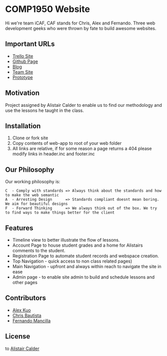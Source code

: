 # COMP1950 Website

Hi we're team iCAF, CAF stands for Chris, Alex and Fernando. Three web development geeks who were thrown by fate to build awesome websites. 

## Important URLs

* [Trello Site](https://trello.com/b/GbuQ5V2D/bcit-wdd2)
* [Github Page](https://github.com/chrisbautista/icaf)
* [Blog](http://tumblr.com)
* [Team Site](https://github.com/chrisbautista/icaf)
* [Prototype](http://invisionapp.com/)

## Motivation

Project assigned by Alistair Calder to enable us to find our methodology and use the lessons he taught in the class.

## Installation

1. Clone or fork site
2. Copy contents of web-app to root of your web folder
3. All links are relative, if for some reason a page returns a 404 please modify links in header.inc and footer.inc

## Our Philosophy

Our working philosophy is:

```
C  - Comply with standards => Always think about the standards and how to make the web semantic
A  - Arresting Design      => Standards compliant doesnt mean boring. We aim for beautiful designs 
F  - Forward Thinking      => We always think out of the box. We try to find ways to make things better for the client
```

## Features

* Timeline view to better illustrate the flow of lessons. 
* Account Page to house student grades and a home for Alistairs comments to the student.
* Registration Page to automate student records and webspace creation.
* Top Navigation - quick access to non class related pages)
* Main Navigation - upfront and always within reach to navigate the site in ease 
* Admin page - to enable site admin to build and schedule lessons and other pages

## Contributors

* [Alex Kuo](mailto://alexkuo89@gmail.com)
* [Chris Bautista](mailto://christopher.bautista@gmail.com)
* [Fernando Mancilla](mailto://mancilla.fernando@yahoo.com)

## License

to [Alistair Calder](acalder@bcit.ca)
